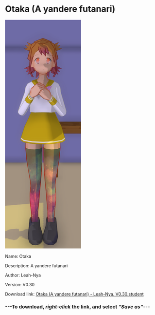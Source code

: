 # Otaka (A yandere futanari)

<img src = "https://raw.githubusercontent.com/Arbiter1223/Daigaku-Gurashi-Custom-Students/master/Students/Files/Otaka%20(A%20yandere%20futanari).png">

Name: Otaka

Description: A yandere futanari

Author: Leah-Nya

Version: V0.30

Download link: <a href="https://raw.githubusercontent.com/Arbiter1223/Daigaku-Gurashi-Custom-Students/master/Students/Files/Otaka%20(A%20yandere%20futanari)%20-%20Leah-Nya%2C%20V0.30.student">Otaka (A yandere futanari) - Leah-Nya, V0.30.student</a>

### ---**To download, _right-click_ the link, and select _"Save as"_**---
